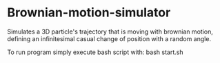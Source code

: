 # Brownian-motion-simulator
Simulates a 3D particle's trajectory that is moving with brownian motion, defining an infinitesimal casual change of position with a random angle.

To run program simply execute bash script with: bash start.sh
